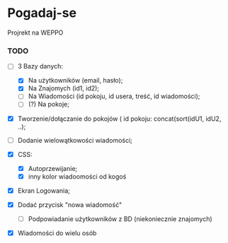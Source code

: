 # Pogadaj-se
Projrekt na WEPPO
### TODO

- [ ] 3 Bazy danych:
    - [x] Na użytkowników (email, hasło);
    - [x] Na Znajomych (id1, id2);
    - [ ] Na Wiadomości (id pokoju, id usera, treść, id wiadomości);
    - [ ] (?) Na pokoje;

- [x] Tworzenie/dołączanie do pokojów ( id pokoju: concat(sort(idU1, idU2, ..);
- [ ] Dodanie wielowątkowości wiadomości;
- [x] CSS:
    - [x] Autoprzewijanie;
    - [x] inny kolor wiadoomości od kogoś
- [x] Ekran Logowania;
- [x] Dodać przycisk "nowa wiadomość"
    - [ ] Podpowiadanie użytkowników z BD (niekoniecznie znajomych)
- [x] Wiadomości do wielu osób



